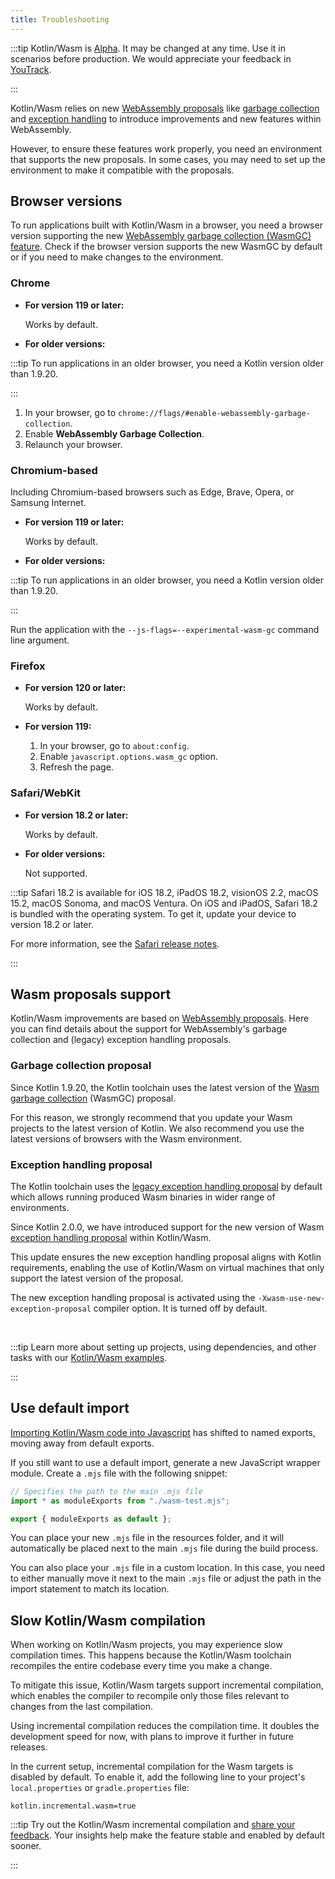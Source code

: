 ```yaml
---
title: Troubleshooting
---
```



:::tip
Kotlin/Wasm is [Alpha](components-stability.md). It may be changed at any time. Use it in scenarios before production.
We would appreciate your feedback in [YouTrack](https://youtrack.jetbrains.com/issue/KT-56492).

:::


Kotlin/Wasm relies on new [WebAssembly proposals](https://webassembly.org/roadmap/) like [garbage collection](#garbage-collection-proposal) and 
[exception handling](#exception-handling-proposal) to introduce improvements and new features within WebAssembly. 

However, to ensure these features work properly, you need an environment that supports the new proposals. 
In some cases, you may need to set up the environment to make it compatible with the proposals.

## Browser versions

To run applications built with Kotlin/Wasm in a browser, you need a browser version supporting the new 
[WebAssembly garbage collection (WasmGC) feature](https://github.com/WebAssembly/gc). Check if the browser version supports 
the new WasmGC by default or if you need to make changes to the environment.

### Chrome 

* **For version 119 or later:**

  Works by default.

* **For older versions:**

:::tip
   To run applications in an older browser, you need a Kotlin version older than 1.9.20.

:::
  

  1. In your browser, go to `chrome://flags/#enable-webassembly-garbage-collection`.
  2. Enable **WebAssembly Garbage Collection**.
  3. Relaunch your browser.

### Chromium-based

Including Chromium-based browsers such as Edge, Brave, Opera, or Samsung Internet.

* **For version 119 or later:**

  Works by default.

* **For older versions:**

:::tip
    To run applications in an older browser, you need a Kotlin version older than 1.9.20.

:::
   

  Run the application with the `--js-flags=--experimental-wasm-gc` command line argument.

### Firefox

* **For version 120 or later:**

  Works by default.

* **For version 119:**

  1. In your browser, go to `about:config`.
  2. Enable `javascript.options.wasm_gc` option.
  3. Refresh the page.

### Safari/WebKit

* **For version 18.2 or later:**

  Works by default.

* **For older versions:**

   Not supported.

:::tip
Safari 18.2 is available for iOS 18.2, iPadOS 18.2, visionOS 2.2, macOS 15.2, macOS Sonoma, and macOS Ventura.
On iOS and iPadOS, Safari 18.2 is bundled with the operating system. To get it, update your device to version 18.2 or later.

For more information, see the [Safari release notes](https://developer.apple.com/documentation/safari-release-notes/safari-18_2-release-notes#Overview).

:::


## Wasm proposals support

Kotlin/Wasm improvements are based on [WebAssembly proposals](https://webassembly.org/roadmap/). Here you can find details about the support for WebAssembly's 
garbage collection and (legacy) exception handling proposals. 

### Garbage collection proposal

Since Kotlin 1.9.20, the Kotlin toolchain uses the latest version of the [Wasm garbage collection](https://github.com/WebAssembly/gc) (WasmGC) proposal. 

For this reason, we strongly recommend that you update your Wasm projects to the latest version of Kotlin. We also recommend you use the latest versions of browsers with the Wasm environment.

### Exception handling proposal

The Kotlin toolchain uses the [legacy exception handling proposal](https://github.com/WebAssembly/exception-handling/blob/master/proposals/exception-handling/legacy/Exceptions.md) by default which allows running produced Wasm binaries in wider range of environments.

Since Kotlin 2.0.0, we have introduced support for the new version of Wasm [exception handling proposal](https://github.com/WebAssembly/exception-handling/blob/main/proposals/exception-handling/Exceptions.md) within Kotlin/Wasm.

This update ensures the new exception handling proposal aligns with Kotlin requirements, enabling the use of Kotlin/Wasm on virtual machines that only support the latest version of the proposal.

The new exception handling proposal is activated using the `-Xwasm-use-new-exception-proposal` compiler option. It is turned off by default.
<p>
   &nbsp;
   </p>

:::tip
Learn more about setting up projects, using dependencies, and other tasks with our
[Kotlin/Wasm examples](https://github.com/Kotlin/kotlin-wasm-examples#readme).

:::


## Use default import

[Importing Kotlin/Wasm code into Javascript](wasm-js-interop.md) has shifted to named exports, moving away from default exports.

If you still want to use a default import, generate a new JavaScript wrapper module. Create a `.mjs` file with the following snippet:

```Javascript
// Specifies the path to the main .mjs file
import * as moduleExports from "./wasm-test.mjs";

export { moduleExports as default };
```

You can place your new `.mjs` file in the resources folder, and it will automatically be placed next to the main `.mjs` file during the build process.

You can also place your `.mjs` file in a custom location. In this case, you need to either manually move it next to the main `.mjs` file or 
adjust the path in the import statement to match its location.

## Slow Kotlin/Wasm compilation

When working on Kotlin/Wasm projects, you may experience slow compilation times. This happens because the Kotlin/Wasm 
toolchain recompiles the entire codebase every time you make a change.

To mitigate this issue, Kotlin/Wasm targets support incremental compilation, which enables the compiler to recompile only 
those files relevant to changes from the last compilation.

Using incremental compilation reduces the compilation time. It doubles 
the development speed for now, with plans to improve it further in future releases.

In the current setup, incremental compilation for the Wasm targets is disabled by default.
To enable it, add the following line to your project's `local.properties` or `gradle.properties` file:

```text
kotlin.incremental.wasm=true
```

:::tip
Try out the Kotlin/Wasm incremental compilation and [share your feedback](https://youtrack.jetbrains.com/issue/KT-72158/Kotlin-Wasm-incremental-compilation-feedback).
Your insights help make the feature stable and enabled by default sooner.

:::
